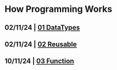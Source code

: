 # How Programming Works

## 02/11/24 | [01 DataTypes](./lab01/)
## 02/11/24 | [02 Reusable](./lab02/)
## 10/11/24 | [03 Function](./lab03/)
